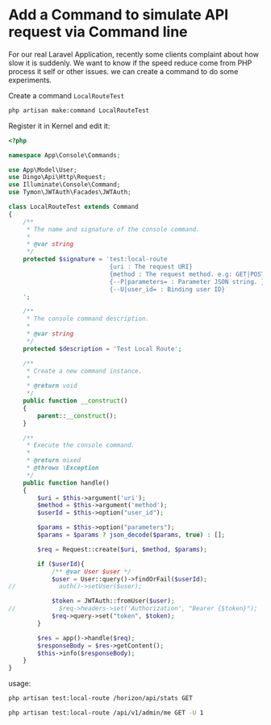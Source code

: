 # Add a Command to simulate API request via Command line

For our real Laravel Application, recently some clients complaint about how slow it is suddenly. We want to know if the speed reduce come from PHP process it self or other issues. we can create a command to do some experiments.

Create a command `LocalRouteTest`

```bash
php artisan make:command LocalRouteTest
```

Register it in Kernel and edit it:

```php
<?php

namespace App\Console\Commands;

use App\Model\User;
use Dingo\Api\Http\Request;
use Illuminate\Console\Command;
use Tymon\JWTAuth\Facades\JWTAuth;

class LocalRouteTest extends Command
{
    /**
     * The name and signature of the console command.
     *
     * @var string
     */
    protected $signature = 'test:local-route
                            {uri : The request URI}
                            {method : The request method. e.g: GET|POST|PUT|DELETE, etc}
                            {--P|parameters= : Parameter JSON string. }
                            {--U|user_id= : Binding user ID}
    ';

    /**
     * The console command description.
     *
     * @var string
     */
    protected $description = 'Test Local Route';

    /**
     * Create a new command instance.
     *
     * @return void
     */
    public function __construct()
    {
        parent::__construct();
    }

    /**
     * Execute the console command.
     *
     * @return mixed
     * @throws \Exception
     */
    public function handle()
    {
        $uri = $this->argument('uri');
        $method = $this->argument('method');
        $userId = $this->option("user_id");

        $params = $this->option("parameters");
        $params = $params ? json_decode($params, true) : [];

        $req = Request::create($uri, $method, $params);

        if ($userId){
            /** @var User $user */
            $user = User::query()->findOrFail($userId);
//            auth()->setUser($user);

            $token = JWTAuth::fromUser($user);
//            $req->headers->set('Authorization', "Bearer {$token}");
            $req->query->set("token", $token);
        }

        $res = app()->handle($req);
        $responseBody = $res->getContent();
        $this->info($responseBody);
    }
}


```

usage:

```bash
php artisan test:local-route /horizon/api/stats GET
```

```bash
php artisan test:local-route /api/v1/admin/me GET -U 1
```



